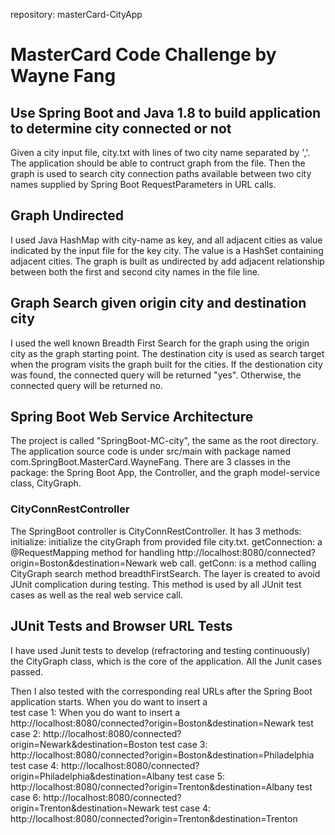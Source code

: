 repository: masterCard-CityApp
# MasterCard Code Challenge by Wayne Fang
## Use Spring Boot and Java 1.8 to build application to determine city connected or not
Given a city input file, city.txt with lines of two city name separated by ','. The application should
be able to contruct graph from the file. Then the graph is used to search city connection paths available
between two city names supplied by Spring Boot RequestParameters in URL calls.

## Graph Undirected
I used Java HashMap with city-name as key, and all adjacent cities as value indicated by the input file for the key city.
The value is a HashSet containing adjacent cities. The graph is built as undirected by add adjacent relationship between
both the first and second city names in the file line.

## Graph Search given origin city and destination city
I used the well known Breadth First Search for the graph using the origin city as the graph starting point. The destination 
city is used as search target when the program visits the graph built for the cities. If the destionation city was found, the
connected query will be returned "yes". Otherwise, the connected query will be returned no.

## Spring Boot Web Service Architecture
The project is called "SpringBoot-MC-city", the same as the root directory. The application source code is under src/main with 
package named com.SpringBoot.MasterCard.WayneFang. There are 3 classes in the package: the Spring Boot App, the Controller, and
the graph model-service class, CityGraph.

### CityConnRestController
The SpringBoot controller is CityConnRestController. It has 3 methods:
initialize: initialize the cityGraph from provided file city.txt.
getConnection: a @RequestMapping method for handling http://localhost:8080/connected?origin=Boston&destination=Newark web call.
getConn: is a method calling CityGraph search method breadthFirstSearch. The layer is created to avoid JUnit complication during 
testing. This method is used by all JUnit test cases as well as the real web service call.

## JUnit Tests and  Browser URL Tests
I have used Junit tests to develop (refractoring and testing continuously) the CityGraph class, which is the core of the application.
All the Junit cases passed. 

Then I also tested with the corresponding real URLs after the Spring Boot application starts. When you do want to insert a <br/>
test case 1: When you do want to insert a <br/>
http://localhost:8080/connected?origin=Boston&destination=Newark
test case 2:
http://localhost:8080/connected?origin=Newark&destination=Boston
test case 3:
http://localhost:8080/connected?origin=Boston&destination=Philadelphia
test case 4:
http://localhost:8080/connected?origin=Philadelphia&destination=Albany
test case 5:
http://localhost:8080/connected?origin=Trenton&destination=Albany
test case 6:
http://localhost:8080/connected?origin=Trenton&destination=Newark
test case 4:
http://localhost:8080/connected?origin=Trenton&destination=Trenton

